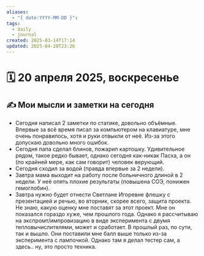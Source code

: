 ```yaml
---
aliases:
  - "{ date:YYYY-MM-DD }": 
tags:
  - daily
  - journal
created: 2025-03-14T17:14
updated: 2025-04-20T23:26
---
```


# 🗓️ 20 апреля 2025, воскресенье

## ✍️ Мои мысли и заметки на сегодня

- Сегодня написал 2 заметки по статике, довольно объёмные. Впервые за всё время писал за компьютером на клавиатуре, мне очень понравилось, хотя и руки отвыкли от неё. Из-за этого допускаю довольно много ошибок.
- Сегодня папа сделал блинов, пожарил картошку. Удивительное рядом, такое редко бывает, однако сегодня как-никак Пасха, а он (по крайней мере, как сам говорит) человек верующий.
- Сегодня сходил за водой (правда впервые за 2 недели).
- Завтра мама выходит на работу после больничного длиной в 2 недели. У неё опять плохие результаты (повышена СОЭ, понижен гемоглобин).
- Завтра нужно будет отнести Светлане Игоревне флешку с презентацией и речью, во вторник, скорее всего, защита проекта. Не знаю, какую оценку мне поставят за этот проект. Мне он показался гораздо хуже, чем прошлого года. Однако я рассчитываю на экспромт/импровизацию в виде эксперимента с двумя тепловычислителями, может и сработает. В прошлый раз, по сути, так и вышло. Они поставили мне балл выше только из-за эксперимента с лампочкой. Однако там я делал тестер сам, а здесь.. ну, это просто техника.